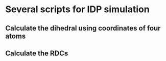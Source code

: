 # Several scripts for IDP simulation
## Calculate the dihedral using coordinates of four atoms
## Calculate the RDCs